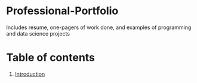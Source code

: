 # Professional-Portfolio
Includes resume, one-pagers of work done, and examples of programming and data science projects

# Table of contents
1. [Introduction](#introduction)
